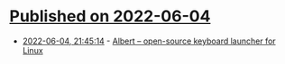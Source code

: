 # [Published on 2022-06-04](index.md)

* [2022-06-04, 21:45:14](https://news.ycombinator.com/item?id=31625407) - [Albert – open-source keyboard launcher for Linux](https://albertlauncher.github.io/)
